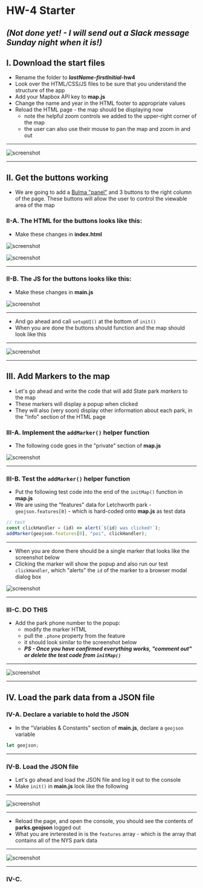 # HW-4 Starter 
## *(Not done yet! - I will send out a Slack message Sunday night when it is!)*

## I. Download the start files
- Rename the folder to ***lastName*-*firstInitial*-hw4**
- Look over the HTML/CSS/JS files to be sure that you understand the structure of the app
- Add your Mapbox API key to **map.js**
- Change the name and year in the HTML footer to appropriate values
- Reload the HTML page - the map should be displaying now
  - note the helpful zoom controls we added to the upper-right corner of the map
  - the user can also use their mouse to pan the map and zoom in and out


<hr>

![screenshot](_images/HW-4A.png)

<hr>

## II. Get the buttons working
- We are going to add a [Bulma "panel"](https://bulma.io/documentation/components/panel/) and 3 buttons to the right column of the page. These buttons will allow the user to control the viewable area of the map

### II-A. The HTML for the buttons looks like this:

- Make these changes in **index.html**

![screenshot](_images/HW-4B.png)

![screenshot](_images/HW-4C.png)

<hr>

### II-B. The JS for the buttons looks like this:

- Make these changes in **main.js**

![screenshot](_images/HW-4D.png)

<hr>

- And go ahead and call `setupUI()` at the bottom of `init()`
- When you are done the buttons should function and the map should look like this

<hr>

![screenshot](_images/HW-4E.png)

<hr>

## III. Add Markers to the map

- Let's go ahead and write the code that will add State park *markers* to the map
- These markers will display a popup when clicked
- They will also (very soon) display other information about each park, in the "Info" section of the HTML page

### III-A. Implement the `addMarker()` helper function
- The following code goes in the "private" section of **map.js**

![screenshot](_images/HW-4F.png)

<hr>

### III-B. Test the `addMarker()` helper function

- Put the following test code into the end of the `initMap()` function in **map.js**
- We are using the "features" data for Letchworth park - `geojson.features[0]` - which is hard-coded onto **map.js** as test data


```js
// test
const clickHandler = (id) => alert(`${id} was clicked!`);
addMarker(geojson.features[0], "poi", clickHandler);
```

<hr>

- When you are done there should be a single marker that looks like the screenshot below
- Clicking the marker will show the popup and also run our test `clickHandler`, which "alerts" the `id` of the marker to a browser modal dialog box

![screenshot](_images/HW-4G.png)

<hr>

### III-C. DO THIS

- Add the park phone number to the popup:
  - modify the marker HTML
  - pull the `.phone` property from the feature
  - it should look similar to the screenshot below
  - ***PS - Once you have confirmed everything works, "comment out" or delete the test code from `initMap()`***

<hr>

![screenshot](_images/HW-4H.png)

<hr>

## IV. Load the park data from a JSON file

### IV-A. Declare a variable to hold the JSON

- In the "Variables & Constants" section of **main.js**, declare a `geojson` variable

```js
let geojson;
```

<hr>

### IV-B. Load the JSON file

- Let's go ahead and load the JSON file and log it out to the console
- Make `init()` in **main.js** look like the following

<hr>

![screenshot](_images/HW-4I.png)

<hr>

- Reload the page, and open the console, you should see the contents of **parks.geojson** logged out
- What you are inrterested in is the `features` array - which is the array that contains all of the NYS park data

<hr>

![screenshot](_images/HW-4J.png)

<hr>

### IV-C. 



